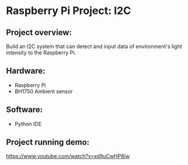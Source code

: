 # Raspberry Pi Project: I2C

## Project overview:
Build an I2C system that can detect and input data of environment's light intensity to the Raspberry Pi.

## Hardware:
- Raspberry Pi
- BH1750 Ambient sensor

## Software:
- Python IDE

## Project running demo:
https://www.youtube.com/watch?v=xd9uCwHP8iw
